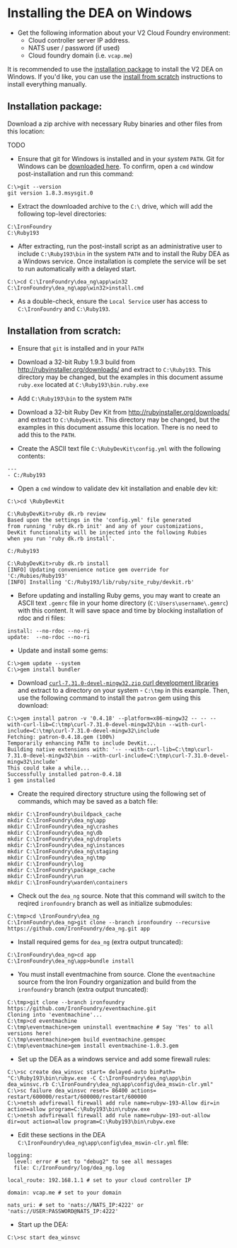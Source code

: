 <!---
  vim:sw=2:ts=2:expandtab:fo=t:tw=144
-->

Installing the DEA on Windows
=============================

* Get the following information about your V2 Cloud Foundry environment:
  * Cloud controller server IP address.
  * NATS user / password (if used)
  * Cloud foundry domain (i.e. `vcap.me`)

It is recommended to use the [installation package](#installation-package) to install the V2 DEA on Windows. If you'd like, you can use the [install
from scratch](#installation-from-scratch) instructions to install everything manually.

Installation package:
-------------------------------------------------

Download a zip archive with necessary Ruby binaries and other files from this location:

TODO

* Ensure that git for Windows is installed and in your *system* `PATH`. Git for Windows can be [downloaded here](http://msysgit.github.io/). To confirm,
open a `cmd` window post-installation and run this command:

```
C:\>git --version
git version 1.8.3.msysgit.0
```

* Extract the downloaded archive to the `C:\` drive, which will add the following top-level directories:

```
C:\IronFoundry
C:\Ruby193
```

* After extracting, run the post-install script as an administrative user to include `C:\Ruby193\bin` in the system `PATH` and to install the
Ruby DEA as a Windows service. Once installation is complete the service will be set to run automatically with a delayed start.

```
C:\>cd C:\IronFoundry\dea_ng\app\win32
C:\IronFoundry\dea_ng\app\win32>install.cmd
```

* As a double-check, ensure the `Local Service` user has access to `C:\IronFoundry` and `C:\Ruby193`.

Installation from scratch:
------------------------------------------------------

* Ensure that `git` is installed and in your `PATH`

* Download a 32-bit Ruby 1.9.3 build from http://rubyinstaller.org/downloads/ and extract to `C:\Ruby193`. This directory may be changed,
  but the examples in this document assume `ruby.exe` located at `C:\Ruby193\bin.ruby.exe`

* Add `C:\Ruby193\bin` to the system `PATH`

* Download a 32-bit Ruby Dev Kit from http://rubyinstaller.org/downloads/ and extract to `C:\RubyDevKit`. This directory may be changed, but the
  examples in this document assume this location. There is no need to add this to the `PATH`.

* Create the ASCII text file `C:\RubyDevKit\config.yml` with the following contents:

```
---
- C:/Ruby193
```

* Open a `cmd` window to validate dev kit installation and enable dev kit:

```
C:\>cd \RubyDevKit

C:\RubyDevKit>ruby dk.rb review
Based upon the settings in the 'config.yml' file generated
from running 'ruby dk.rb init' and any of your customizations,
DevKit functionality will be injected into the following Rubies
when you run 'ruby dk.rb install'.

C:/Ruby193

C:\RubyDevKit>ruby dk.rb install
[INFO] Updating convenience notice gem override for 'C:/Rubies/Ruby193'
[INFO] Installing 'C:/Ruby193/lib/ruby/site_ruby/devkit.rb'
```

* Before updating and installing Ruby gems, you may want to create an ASCII text `.gemrc` file in your home directory
(`C:\Users\username\.gemrc`) with this content. It will save space and time by blocking installation of rdoc and ri files:

```
install: --no-rdoc --no-ri
update:  --no-rdoc --no-ri
```

* Update and install some gems:

```
C:\>gem update --system
C:\>gem install bundler
```

* Download [`curl-7.31.0-devel-mingw32.zip` curl development libraries](http://curl.haxx.se/dlwiz/?type=lib&os=Win32&flav=-) and extract to a
directory on your system - `C:\tmp` in this example. Then, use the following command to install the `patron` gem using this download:

```
C:\>gem install patron -v '0.4.18' --platform=x86-mingw32 -- -- --with-curl-lib=C:\tmp\curl-7.31.0-devel-mingw32\bin --with-curl-include=C:\tmp\curl-7.31.0-devel-mingw32\include
Fetching: patron-0.4.18.gem (100%)
Temporarily enhancing PATH to include DevKit...
Building native extensions with: '-- --with-curl-lib=C:\tmp\curl-7.31.0-devel-mingw32\bin --with-curl-include=C:\tmp\curl-7.31.0-devel-mingw32\include'
This could take a while...
Successfully installed patron-0.4.18
1 gem installed
```

* Create the required directory structure using the following set of commands, which may be saved as a batch file:

```
mkdir C:\IronFoundry\buildpack_cache
mkdir C:\IronFoundry\dea_ng\app
mkdir C:\IronFoundry\dea_ng\crashes
mkdir C:\IronFoundry\dea_ng\db
mkdir C:\IronFoundry\dea_ng\droplets
mkdir C:\IronFoundry\dea_ng\instances
mkdir C:\IronFoundry\dea_ng\staging
mkdir C:\IronFoundry\dea_ng\tmp
mkdir C:\IronFoundry\log
mkdir C:\IronFoundry\package_cache
mkdir C:\IronFoundry\run
mkdir C:\IronFoundry\warden\containers
```

* Check out the `dea_ng` source. Note that this command will switch to the reqired `ironfoundry` branch as well as initialize submodules:

```
C:\tmp>cd \IronFoundry\dea_ng
C:\IronFoundry\dea_ng>git clone --branch ironfoundry --recursive https://github.com/IronFoundry/dea_ng.git app
```

* Install required gems for `dea_ng` (extra output truncated):

```
C:\IronFoundry\dea_ng>cd app
C:\IronFoundry\dea_ng\app>bundle install
```

* You must install eventmachine from source. Clone the `eventmachine` source from the Iron Foundry organization and build from the `ironfoundry` branch (extra output truncated):

```
C:\tmp>git clone --branch ironfoundry https://github.com/IronFoundry/eventmachine.git
Cloning into 'eventmachine'...
C:\tmp>cd eventmachine
C:\tmp\eventmachine>gem uninstall eventmachine # Say 'Yes' to all versions here!
C:\tmp\eventmachine>gem build eventmachine.gemspec
C:\tmp\eventmachine>gem install eventmachine-1.0.3.gem
```


* Set up the DEA as a windows service and add some firewall rules:

```
C:\>sc create dea_winsvc start= delayed-auto binPath= "C:\Ruby193\bin\rubyw.exe -C C:\IronFoundry\dea_ng\app\bin dea_winsvc.rb C:\IronFoundry\dea_ng\app\config\dea_mswin-clr.yml"
C:\>sc failure dea_winsvc reset= 86400 actions= restart/600000/restart/600000/restart/600000
C:\>netsh advfirewall firewall add rule name=rubyw-193-Allow dir=in action=allow program=C:\Ruby193\bin\rubyw.exe
C:\>netsh advfirewall firewall add rule name=rubyw-193-out-allow dir=out action=allow program=C:\Ruby193\bin\rubyw.exe
```

* Edit these sections in the DEA `C:\IronFoundry\dea_ng\app\config\dea_mswin-clr.yml` file:

```
logging:
  level: error # set to "debug2" to see all messages
  file: C:/IronFoundry/log/dea_ng.log

local_route: 192.168.1.1 # set to your cloud controller IP

domain: vcap.me # set to your domain

nats_uri: # set to 'nats://NATS_IP:4222' or 'nats://USER:PASSWORD@NATS_IP:4222'
```

* Start up the DEA:

```
C:\>sc start dea_winsvc
```
